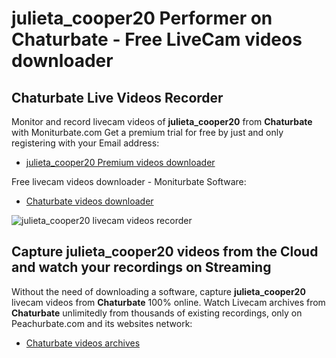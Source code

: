# julieta_cooper20 Performer on Chaturbate - Free LiveCam videos downloader

## Chaturbate Live Videos Recorder

Monitor and record livecam videos of **julieta_cooper20** from **Chaturbate** with Moniturbate.com
Get a premium trial for free by just and only registering with your Email address:
* [julieta_cooper20 Premium videos downloader](https://moniturbate.com/request-demo-licence-key.html)

Free livecam videos downloader - Moniturbate Software:
* [Chaturbate videos downloader](https://moniturbate.com/moniturbate-download-software.html)

![julieta_cooper20 livecam videos recorder](https://peachurnet.com/templates/moniturbate-software.png)


## Capture julieta_cooper20 videos from the Cloud and watch your recordings on Streaming

Without the need of downloading a software, capture **julieta_cooper20** livecam videos from **Chaturbate** 100% online.
Watch Livecam archives from **Chaturbate** unlimitedly from thousands of existing recordings, only on Peachurbate.com and its websites network:
* [Chaturbate videos archives](https://peachurnet.com/)
